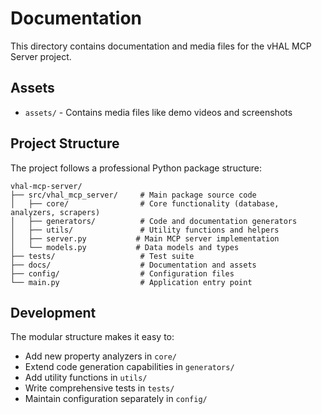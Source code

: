 # Documentation

This directory contains documentation and media files for the vHAL MCP Server project.

## Assets

- `assets/` - Contains media files like demo videos and screenshots

## Project Structure

The project follows a professional Python package structure:

```
vhal-mcp-server/
├── src/vhal_mcp_server/     # Main package source code
│   ├── core/                # Core functionality (database, analyzers, scrapers)
│   ├── generators/          # Code and documentation generators
│   ├── utils/               # Utility functions and helpers
│   ├── server.py           # Main MCP server implementation
│   └── models.py           # Data models and types
├── tests/                   # Test suite
├── docs/                    # Documentation and assets
├── config/                  # Configuration files
└── main.py                  # Application entry point
```

## Development

The modular structure makes it easy to:

- Add new property analyzers in `core/`
- Extend code generation capabilities in `generators/`
- Add utility functions in `utils/`
- Write comprehensive tests in `tests/`
- Maintain configuration separately in `config/`
